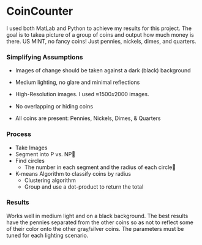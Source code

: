 # CoinCounter

I used both MatLab and Python to achieve my results for this project.  The goal is to takea  picture of a group of coins and output how much money is there.  US MINT, no fancy coins!  Just pennies, nickels, dimes, and quarters.

### Simplifying Assumptions
-  Images of change should be taken against a dark (black) background

-  Medium lighting, no glare and minimal reflections

-  High-Resolution images.  I used ≈1500𝑥2000 images.

-  No overlapping or hiding coins

-  All coins are present: Pennies, Nickels, Dimes, & Quarters


### Process
-  Take Images
-  Segment into P vs. NP
-  Find circles
    -  The number in each segment and the radius of each circle
-  K-means Algorithm to classify coins by radius
    -  Clustering algorithm
    -  Group and use a dot-product to return the total


### Results
Works well in medium light and on a black background. The best results have the pennies separated from the other coins so as not to reflect some of their color onto the other gray/silver coins.  The parameters must be tuned for each lighting scenario.

